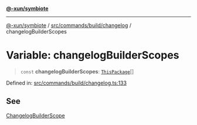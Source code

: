 [**@-xun/symbiote**](../../../../../README.md)

***

[@-xun/symbiote](../../../../../README.md) / [src/commands/build/changelog](../README.md) / changelogBuilderScopes

# Variable: changelogBuilderScopes

> `const` **changelogBuilderScopes**: [`ThisPackage`](../../../../configure/enumerations/ThisPackageGlobalScope.md#thispackage)[]

Defined in: [src/commands/build/changelog.ts:133](https://github.com/Xunnamius/symbiote/blob/16e65ca9568c2c290d9cbc170fcee40ca3a63520/src/commands/build/changelog.ts#L133)

## See

[ChangelogBuilderScope](../../../../configure/enumerations/ThisPackageGlobalScope.md)
